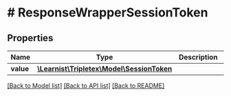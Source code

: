 # # ResponseWrapperSessionToken

## Properties

Name | Type | Description | Notes
------------ | ------------- | ------------- | -------------
**value** | [**\Learnist\Tripletex\Model\SessionToken**](SessionToken.md) |  | [optional]

[[Back to Model list]](../../README.md#models) [[Back to API list]](../../README.md#endpoints) [[Back to README]](../../README.md)
